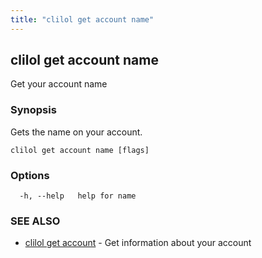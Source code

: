 ```yaml
---
title: "clilol get account name"
---
```

## clilol get account name

Get your account name

### Synopsis

Gets the name on your account.

```
clilol get account name [flags]
```

### Options

```
  -h, --help   help for name
```

### SEE ALSO

* [clilol get account](clilol_get_account.md)	 - Get information about your account
